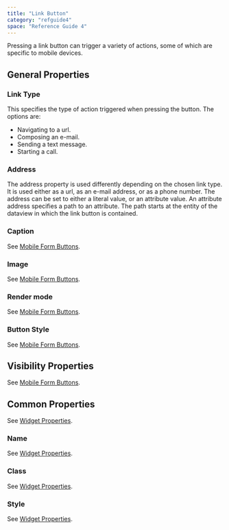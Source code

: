 ```yaml
---
title: "Link Button"
category: "refguide4"
space: "Reference Guide 4"
---
```

Pressing a link button can trigger a variety of actions, some of which are specific to mobile devices.

## General Properties

### Link Type

This specifies the type of action triggered when pressing the button. The options are:

*   Navigating to a url.
*   Composing an e-mail.
*   Sending a text message.
*   Starting a call.

### Address

The address property is used differently depending on the chosen link type. It is used either as a url, as an e-mail address, or as a phone number.
The address can be set to either a literal value, or an attribute value. An attribute address specifies a path to an attribute. The path starts at the entity of the dataview in which the link button is contained.

### Caption

See [Mobile Form Buttons](mobile-form-buttons).

### Image

See [Mobile Form Buttons](mobile-form-buttons).

### Render mode

See [Mobile Form Buttons](mobile-form-buttons).

### Button Style

See [Mobile Form Buttons](mobile-form-buttons).

## Visibility Properties

See [Mobile Form Buttons](mobile-form-buttons).

## Common Properties

See [Widget Properties](widget-properties).

### Name

See [Widget Properties](widget-properties).

### Class

See [Widget Properties](widget-properties).

### Style

See [Widget Properties](widget-properties).